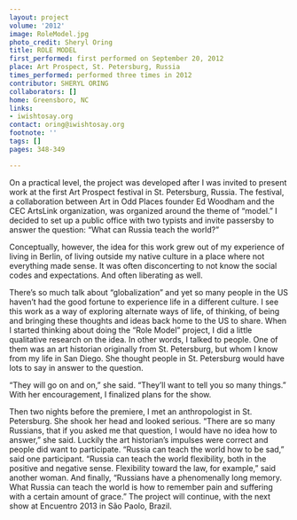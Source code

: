 ```yaml
---
layout: project
volume: '2012'
image: RoleModel.jpg
photo_credit: Sheryl Oring
title: ROLE MODEL
first_performed: first performed on September 20, 2012
place: Art Prospect, St. Petersburg, Russia
times_performed: performed three times in 2012
contributor: SHERYL ORING
collaborators: []
home: Greensboro, NC
links:
- iwishtosay.org
contact: oring@iwishtosay.org
footnote: ''
tags: []
pages: 348-349

---
```


On a practical level, the project was developed after I was invited to present work at the first Art Prospect festival in St. Petersburg, Russia. The festival, a collaboration between Art in Odd Places founder Ed Woodham and the CEC ArtsLink organization, was organized around the theme of “model.” I decided to set up a public office with two typists and invite passersby to answer the question: “What can Russia teach the world?”

Conceptually, however, the idea for this work grew out of my experience of living in Berlin, of living outside my native culture in a place where not everything made sense. It was often disconcerting to not know the social codes and expectations. And often liberating as well.

There’s so much talk about “globalization” and yet so many people in the US haven’t had the good fortune to experience life in a different culture. I see this work as a way of exploring alternate ways of life, of thinking, of being and bringing these thoughts and ideas back home to the US to share. When I started thinking about doing the “Role Model” project, I did a little qualitative research on the idea. In other words, I talked to people. One of them was an art historian originally from St. Petersburg, but whom I know from my life in San Diego. She thought people in St. Petersburg would have lots to say in answer to the question.

“They will go on and on,” she said. “They’ll want to tell you so many things.” With her encouragement, I finalized plans for the show.

Then two nights before the premiere, I met an anthropologist in St. Petersburg. She shook her head and looked serious. “There are so many Russians, that if you asked me that question, I would have no idea how to answer,” she said. Luckily the art historian’s impulses were correct and people did want to participate. “Russia can teach the world how to be sad,” said one participant. “Russia can teach the world flexibility, both in the positive and negative sense. Flexibility toward the law, for example,” said another woman. And finally, “Russians have a phenomenally long memory. What Russia can teach the world is how to remember pain and suffering with a certain amount of grace.” The project will continue, with the next show at Encuentro 2013 in São Paolo, Brazil.
